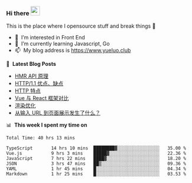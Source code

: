 ### Hi there <a href="https://www.yueluo.club/"><img src="https://media.giphy.com/media/hvRJCLFzcasrR4ia7z/giphy.gif" width="25px"></a>
This is the place where I opensource stuff and break things :rofl:

- 👀 &nbsp;I’m interested in Front End
- 🌱 &nbsp;I’m currently learning Javascript, Go
- 📫 &nbsp;My blog address is https://www.yueluo.club

📕 &nbsp;**Latest Blog Posts**

<!-- BLOG-POST-LIST:START -->
- [HMR API 原理](https://www.yueluo.club/detail?articleId=628986d265e52c438840ec8b)
- [HTTP/1.1 优点、缺点](https://www.yueluo.club/detail?articleId=62864afb65e52c438840dbd3)
- [HTTP 特点](https://www.yueluo.club/detail?articleId=62838e9765e52c438840ce43)
- [Vue 与 React 框架对比](https://www.yueluo.club/detail?articleId=627fa59f65e52c438840b32c)
- [渲染优化](https://www.yueluo.club/detail?articleId=627d9bf465e52c438840a852)
- [从输入 URL 到页面展示发生了什么？](https://www.yueluo.club/detail?articleId=627bc68b65e52c4388409d53)
<!-- BLOG-POST-LIST:END -->

📊 &nbsp;**This week I spent my time on**

<!--START_SECTION:waka-->

```text
Total Time: 40 hrs 13 mins

TypeScript       14 hrs 10 mins  ████████▓░░░░░░░░░░░░░░░░   35.00 %
Vue.js           9 hrs 3 mins    █████▓░░░░░░░░░░░░░░░░░░░   22.36 %
JavaScript       7 hrs 22 mins   ████▓░░░░░░░░░░░░░░░░░░░░   18.20 %
JSON             3 hrs 47 mins   ██▒░░░░░░░░░░░░░░░░░░░░░░   09.36 %
YAML             1 hr 45 mins    █░░░░░░░░░░░░░░░░░░░░░░░░   04.34 %
Markdown         1 hr 25 mins    █░░░░░░░░░░░░░░░░░░░░░░░░   03.53 %
```

<!--END_SECTION:waka-->